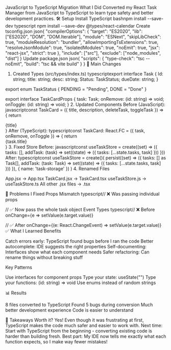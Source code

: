 JavaScript to TypeScript Migration
What I Did
Converted my React Task Manager from JavaScript to TypeScript to learn type safety and better development practices.
🛠️ Setup
Install TypeScript
bashnpm install --save-dev typescript
npm install --save-dev @types/react-calendar
Create tsconfig.json
json{
  "compilerOptions": {
    "target": "ES2020",
    "lib": ["ES2020", "DOM", "DOM.Iterable"],
    "module": "ESNext",
    "skipLibCheck": true,
    "moduleResolution": "bundler",
    "allowImportingTsExtensions": true,
    "resolveJsonModule": true,
    "isolatedModules": true,
    "noEmit": true,
    "jsx": "react-jsx",
    "strict": true
  },
  "include": ["src"],
  "exclude": ["node_modules", "dist"]
}
Update package.json
json{
  "scripts": {
    "type-check": "tsc --noEmit",
    "build": "tsc && vite build"
  }
}
📝 Main Changes
1. Created Types (src/types/index.ts)
typescriptexport interface Task {
  Id: string;
  title: string;
  desc: string;
  Status: TaskStatus;
  dueDate: string;
}

export enum TaskStatus {
  PENDING = "Pending",
  DONE = "Done"
}

export interface TaskCardProps {
  task: Task;
  onRemove: (id: string) => void;
  onToggle: (id: string) => void;
}
2. Updated Components
Before (JavaScript):
javascriptconst TaskCard = ({ title, description, deleteTask, toggleTask }) => {
  return <div>{title}</div>
}
After (TypeScript):
typescriptconst TaskCard: React.FC<TaskCardProps> = ({ task, onRemove, onToggle }) => {
  return <div>{task.title}</div>
}
3. Fixed Store
Before:
javascriptconst useTaskStore = create((set) => ({
  tasks: [],
  addTask: (task) => set((state) => ({ tasks: [...state.tasks, task] }))
}))
After:
typescriptconst useTaskStore = create<TaskStore>()(
  persist((set) => ({
    tasks: [] as Task[],
    addTask: (task: Task) => set((state) => ({ tasks: [...state.tasks, task] }))
  }), { name: 'task-storage' })
)
4. Renamed Files

App.jsx → App.tsx
TaskCard.jsx → TaskCard.tsx
useTaskStore.js → useTaskStore.ts
All other .jsx files → .tsx

🐛 Problems I Fixed
Props Mismatch
typescript// ❌ Was passing individual props
<TaskCard title={task.title} description={task.desc} />

// ✅ Now pass the whole task object
<TaskCard task={task} onRemove={removeTask} onToggle={toggleTask} />
Event Types
typescript// ❌ Before
onChange={e => setValue(e.target.value)}

// ✅ After
onChange={(e: React.ChangeEvent<HTMLInputElement>) => setValue(e.target.value)}
✅ What I Learned
Benefits

Catch errors early: TypeScript found bugs before I ran the code
Better autocomplete: IDE suggests the right properties
Self-documenting: Interfaces show what each component needs
Safer refactoring: Can rename things without breaking stuff

Key Patterns

Use interfaces for component props
Type your state: useState<string>("")
Type your functions: (id: string) => void
Use enums instead of random strings

📊 Results

8 files converted to TypeScript
Found 5 bugs during conversion
Much better development experience
Code is easier to understand

🎯 Takeaways
Worth it? Yes! Even though it was frustrating at first, TypeScript makes the code much safer and easier to work with.
Next time: Start with TypeScript from the beginning - converting existing code is harder than building fresh.
Best part: My IDE now tells me exactly what each function expects, so I make way fewer mistakes!
